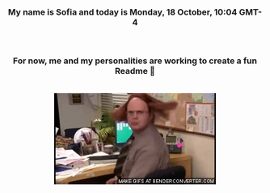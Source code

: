 


<div align="center">
<h3 >My name is Sofia and today is Monday, 18 October, 10:04 GMT-4</h3><br>
<h3 >For now, me and my personalities are working to create a fun Readme 👋
</h3><br>
<img src='img/dwight.gif' alt='working...'/>
</div>
